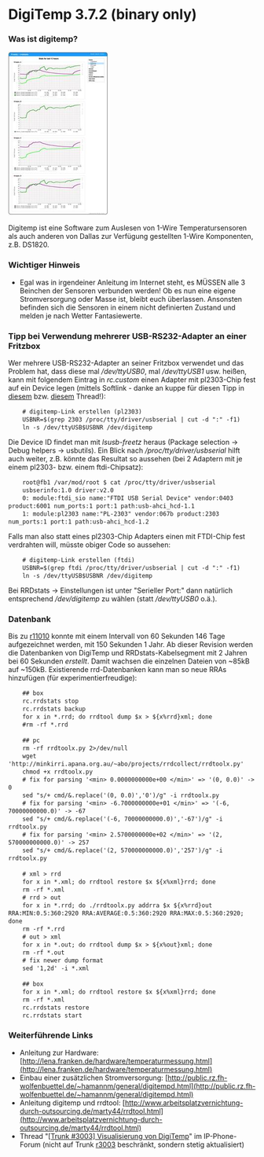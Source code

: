 # DigiTemp 3.7.2 (binary only)

### **Was ist digitemp?**

[![DigiTemp screenshot](../../docs/screenshots/120_md.jpg)](../../docs/screenshots/120.jpg)

Digitemp ist eine Software zum Auslesen von 1-Wire Temperatursensoren
als auch anderen von Dallas zur Verfügung gestellten 1-Wire Komponenten,
z.B. DS1820.

### Wichtiger Hinweis

 * Egal was in
irgendeiner Anleitung im Internet steht, es MÜSSEN alle 3 Beinchen der
Sensoren verbunden werden!
Ob es nun eine eigene Stromversorgung oder Masse ist, bleibt euch
überlassen. Ansonsten befinden sich die Sensoren in einem nicht
definierten Zustand und melden je nach Wetter Fantasiewerte.

### Tipp bei Verwendung mehrerer USB-RS232-Adapter an einer Fritzbox

Wer mehrere USB-RS232-Adapter an seiner Fritzbox verwendet und das
Problem hat, dass diese mal */dev/ttyUSB0*, mal */dev/ttyUSB1* usw.
heißen, kann mit folgendem Eintrag in *rc.custom* einen Adapter mit
pl2303-Chip fest auf ein Device legen (mittels Softlink - danke an kuppe
für diesen Tipp in
[diesem](http://www.ip-phone-forum.de/showthread.php?p=1586380#post1586380)
bzw.
[diesem](http://www.ip-phone-forum.de/showthread.php?t=221189)
Thread!):

```
	# digitemp-Link erstellen (pl2303)
	USBNR=$(grep 2303 /proc/tty/driver/usbserial | cut -d ":" -f1)
	ln -s /dev/ttyUSB$USBNR /dev/digitemp
```

Die Device ID findet man mit *lsusb-freetz* heraus (Package selection →
Debug helpers → usbutils). Ein Blick nach */proc/tty/driver/usbserial*
hilft auch weiter, z.B. könnte das Resultat so aussehen (bei 2 Adaptern
mit je einem pl2303- bzw. einem ftdi-Chipsatz):

```
	root@fb1 /var/mod/root $ cat /proc/tty/driver/usbserial
	usbserinfo:1.0 driver:v2.0
	0: module:ftdi_sio name:"FTDI USB Serial Device" vendor:0403 product:6001 num_ports:1 port:1 path:usb-ahci_hcd-1.1
	1: module:pl2303 name:"PL-2303" vendor:067b product:2303 num_ports:1 port:1 path:usb-ahci_hcd-1.2
```

Falls man also statt eines pl2303-Chip Adapters einen mit FTDI-Chip fest
verdrahten will, müsste obiger Code so aussehen:

```
	# digitemp-Link erstellen (ftdi)
	USBNR=$(grep ftdi /proc/tty/driver/usbserial | cut -d ":" -f1)
	ln -s /dev/ttyUSB$USBNR /dev/digitemp
```

Bei RRDstats → Einstellungen ist unter "Serieller Port:" dann
natürlich entsprechend */dev/digitemp* zu wählen (statt */dev/ttyUSB0*
o.ä.).

### Datenbank

Bis zu [r11010](https://trac.boxmatrix.info/freetz-ng/changeset/11010)
konnte mit einem Intervall von 60 Sekunden 146 Tage aufgezeichnet
werden, mit 150 Sekunden 1 Jahr. Ab dieser Revision werden die
Datenbanken von DigiTemp und RRDstats-Kabelsegment mit 2 Jahren bei 60
Sekunden *erstellt*. Damit wachsen die einzelnen Dateien von ~85kB
auf ~150kB.
Existierende rrd-Datenbanken kann man so neue RRAs hinzufügen (für
experimentierfreudige):

```
	## box
	rc.rrdstats stop
	rc.rrdstats backup
	for x in *.rrd; do rrdtool dump $x > ${x%rrd}xml; done
	#rm -rf *.rrd

	## pc
	rm -rf rrdtoolx.py 2>/dev/null
	wget 'http://minkirri.apana.org.au/~abo/projects/rrdcollect/rrdtoolx.py'
	chmod +x rrdtoolx.py
	# fix for parsing '<min> 0.0000000000e+00 </min>' => '(0, 0.0)' -> 0
	sed "s/+ cmd/&.replace('(0, 0.0)','0')/g" -i rrdtoolx.py
	# fix for parsing '<min> -6.7000000000e+01 </min>' => '(-6, 70000000000.0)' -> -67
	sed "s/+ cmd/&.replace('(-6, 70000000000.0)','-67')/g" -i rrdtoolx.py
	# fix for parsing '<min> 2.5700000000e+02 </min>' => '(2, 570000000000.0)' -> 257
	sed "s/+ cmd/&.replace('(2, 570000000000.0)','257')/g" -i rrdtoolx.py

	# xml > rrd
	for x in *.xml; do rrdtool restore $x ${x%xml}rrd; done
	rm -rf *.xml
	# rrd > out
	for x in *.rrd; do ./rrdtoolx.py addrra $x ${x%rrd}out RRA:MIN:0.5:360:2920 RRA:AVERAGE:0.5:360:2920 RRA:MAX:0.5:360:2920; done
	rm -rf *.rrd
	# out > xml
	for x in *.out; do rrdtool dump $x > ${x%out}xml; done
	rm -rf *.out
	# fix newer dump format
	sed '1,2d' -i *.xml

	## box
	for x in *.xml; do rrdtool restore $x ${x%xml}rrd; done
	rm -rf *.xml
	rc.rrdstats restore
	rc.rrdstats start
```

### Weiterführende Links

-   Anleitung zur Hardware:
    [http://lena.franken.de/hardware/temperaturmessung.html](http://lena.franken.de/hardware/temperaturmessung.html)
-   Einbau einer zusätzlichen Stromversorgung:
    [http://public.rz.fh-wolfenbuettel.de/~hamannm/general/digitempd.html](http://public.rz.fh-wolfenbuettel.de/~hamannm/general/digitempd.html)
-   Anleitung digitemp und rrdtool:
    [http://www.arbeitsplatzvernichtung-durch-outsourcing.de/marty44/rrdtool.html](http://www.arbeitsplatzvernichtung-durch-outsourcing.de/marty44/rrdtool.html)
-   Thread "[[Trunk #3003] Visualisierung von
    DigiTemp](http://www.ip-phone-forum.de/showthread.php?t=183491)"
    im IP-Phone-Forum (nicht auf Trunk [r3003](https://trac.boxmatrix.info/freetz-ng/changeset/3003)
    beschränkt, sondern stetig aktualisiert)

